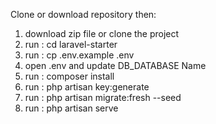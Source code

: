 Clone or download repository then:

1. download zip file or clone the project
2. run : cd laravel-starter
3. run : cp .env.example .env
4. open .env and update DB_DATABASE Name
5. run : composer install
6. run : php artisan key:generate
7. run : php artisan migrate:fresh --seed
8. run : php artisan serve

